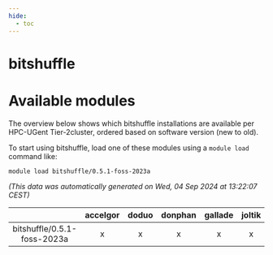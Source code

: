 ```yaml
---
hide:
  - toc
---
```


bitshuffle
==========

# Available modules


The overview below shows which bitshuffle installations are available per HPC-UGent Tier-2cluster, ordered based on software version (new to old).

To start using bitshuffle, load one of these modules using a `module load` command like:

```shell
module load bitshuffle/0.5.1-foss-2023a
```

*(This data was automatically generated on Wed, 04 Sep 2024 at 13:22:07 CEST)*  

| |accelgor|doduo|donphan|gallade|joltik|shinx|skitty|
| :---: | :---: | :---: | :---: | :---: | :---: | :---: | :---: |
|bitshuffle/0.5.1-foss-2023a|x|x|x|x|x|x|x|
